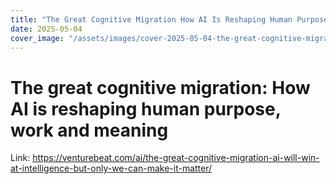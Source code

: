 ```yaml
---
title: "The Great Cognitive Migration How AI Is Reshaping Human Purpose Work And Meaning"
date: 2025-05-04
cover_image: "/assets/images/cover-2025-05-04-the-great-cognitive-migration-how-ai-is-reshaping-human-purpose-work-and-meaning.jpg"
---
```


# The great cognitive migration: How AI is reshaping human purpose, work and meaning

Link: https://venturebeat.com/ai/the-great-cognitive-migration-ai-will-win-at-intelligence-but-only-we-can-make-it-matter/
